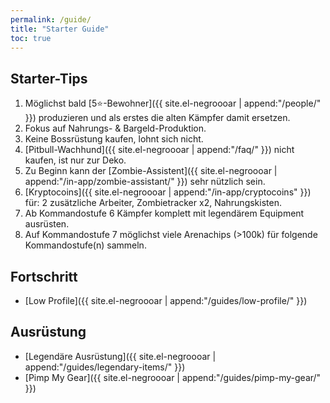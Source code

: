 ```yaml
---
permalink: /guide/
title: "Starter Guide"
toc: true
---
```


## Starter-Tips

1. Möglichst bald [5:star:-Bewohner]({{ site.el-negroooar | append:"/people/" }}) produzieren und als erstes die alten Kämpfer damit ersetzen.
2. Fokus auf Nahrungs- & Bargeld-Produktion.
3. Keine Bossrüstung kaufen, lohnt sich nicht.
4. [Pitbull-Wachhund]({{ site.el-negroooar | append:"/faq/" }}) nicht kaufen, ist nur zur Deko.
5. Zu Beginn kann der [Zombie-Assistent]({{ site.el-negroooar | append:"/in-app/zombie-assistant/" }}) sehr nützlich sein.
6. [Kryptocoins]({{ site.el-negroooar | append:"/in-app/cryptocoins" }}) für: 2 zusätzliche Arbeiter, Zombietracker x2, Nahrungskisten.
7. Ab Kommandostufe 6 Kämpfer komplett mit legendärem Equipment ausrüsten.
8. Auf Kommandostufe 7 möglichst viele Arenachips (>100k) für folgende Kommandostufe(n) sammeln.



## Fortschritt

* [Low Profile]({{ site.el-negroooar | append:"/guides/low-profile/" }})

## Ausrüstung

* [Legendäre Ausrüstung]({{ site.el-negroooar | append:"/guides/legendary-items/" }})
* [Pimp My Gear]({{ site.el-negroooar | append:"/guides/pimp-my-gear/" }})
